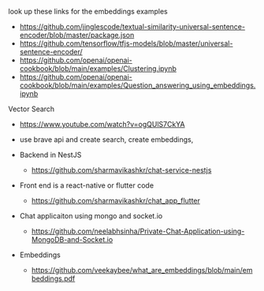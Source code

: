 look up these links for the embeddings examples

- https://github.com/jinglescode/textual-similarity-universal-sentence-encoder/blob/master/package.json
- https://github.com/tensorflow/tfjs-models/blob/master/universal-sentence-encoder/
- https://github.com/openai/openai-cookbook/blob/main/examples/Clustering.ipynb
- https://github.com/openai/openai-cookbook/blob/main/examples/Question_answering_using_embeddings.ipynb

Vector Search

- https://www.youtube.com/watch?v=ogQUlS7CkYA
- use brave api and create search, create embeddings,

- Backend in NestJS
  - https://github.com/sharmavikashkr/chat-service-nestjs
- Front end is a react-native or flutter code
  - https://github.com/sharmavikashkr/chat_app_flutter
- Chat applicaiton using mongo and socket.io

  - https://github.com/neelabhsinha/Private-Chat-Application-using-MongoDB-and-Socket.io

- Embeddings
  - https://github.com/veekaybee/what_are_embeddings/blob/main/embeddings.pdf
